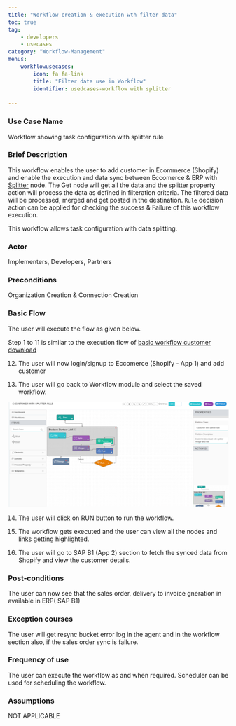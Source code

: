 ```yaml
---
title: "Workflow creation & execution wth filter data"
toc: true
tag: 
    - developers
    - usecases
category: "Workflow-Management"   
menus: 
    workflowusecases:
        icon: fa fa-link
        title: "Filter data use in Workflow" 
        identifier: usedcases-workflow with splitter
        
---
```


### Use Case Name  
Workflow showing task configuration with  splitter rule

### Brief Description 
 This workflow enables the user to add customer in Ecommerce (Shopify) and enable the execution and data sync between Eccomerce & ERP with [Splitter](/workflow/working-with-splitter/) node. The Get node will get all the data and the splitter property action will process the data as defined in filteration criteria. The filtered data will be processed, merged and get posted in the destination. `Rule` decision action can be applied for checking the success & Failure of this workflow execution.

This workflow allows task configuration with  data splitting.
 
### Actor
Implementers, Developers, Partners  

### Preconditions  
Organization Creation & Connection Creation 

### Basic Flow
The user will execute the flow as given below.

Step 1 to 11 is similar to the execution flow of [basic workflow customer download](/workflow-management/basic-workflow-customer-download/)

12. The user will now login/signup to Eccomerce (Shopify - App 1) and add customer 

13. The user will go back to Workflow module and select the saved workflow.

![WorkflowSplitter](/staticfiles/workflow-management/media/WorkflowSplitter.png)

14. The user will click on RUN button to run the workflow.

15. The workflow gets executed and the user can view all the nodes and links getting highlighted.

16.  The user will go to SAP B1 (App 2) section to fetch the synced data from Shopify and view the customer details.


### Post-conditions
The user can now see that the sales order, delivery to invoice gneration in available in ERP( SAP B1)

### Exception courses 
The user will get resync bucket error log in the agent and in the workflow section also, if the sales order sync is failure.       

### Frequency of use 
The user can execute the workflow as and when required. Scheduler can be used for scheduling the workflow.

### Assumptions
NOT APPLICABLE 